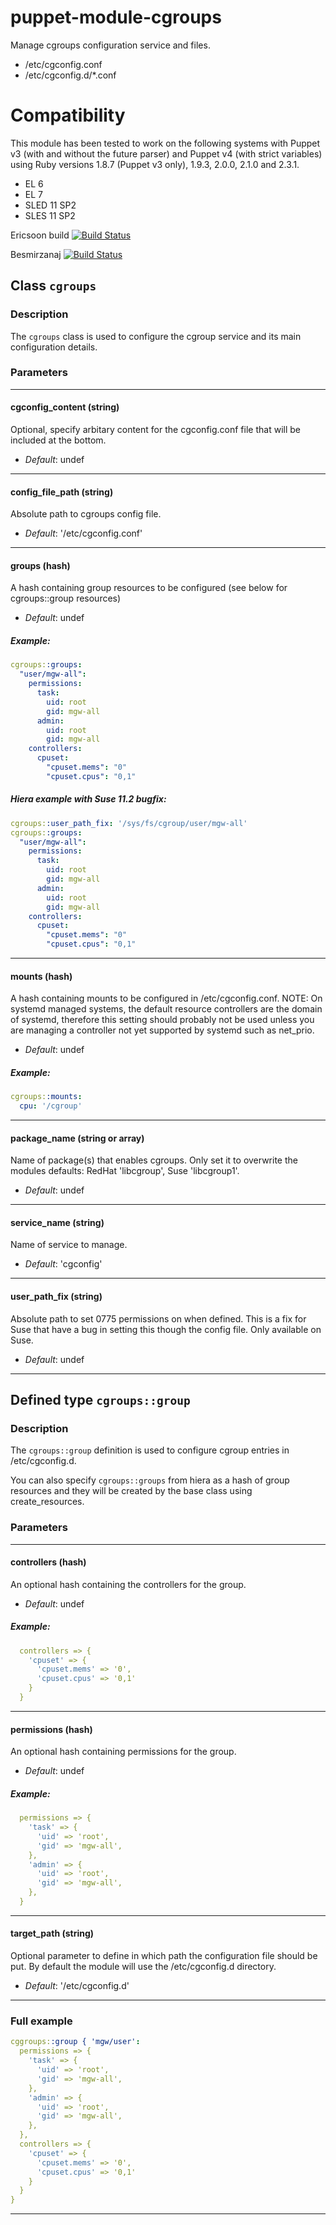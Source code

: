 # puppet-module-cgroups

Manage cgroups configuration service and files.

- /etc/cgconfig.conf
- /etc/cgconfig.d/*.conf

# Compatibility

This module has been tested to work on the following systems with Puppet v3
(with and without the future parser) and Puppet v4 (with strict variables)
using Ruby versions 1.8.7 (Puppet v3 only), 1.9.3, 2.0.0, 2.1.0 and 2.3.1.

  * EL 6
  * EL 7
  * SLED 11 SP2
  * SLES 11 SP2

Ericsoon build [![Build Status](https://travis-ci.org/Ericsson/puppet-module-cgroups.png?branch=master)](https://travis-ci.org/Ericsson/puppet-module-cgroups)

Besmirzanaj [![Build Status](https://travis-ci.org/besmirzanaj/puppet-module-cgroups.svg?branch=master)](https://travis-ci.org/besmirzanaj/puppet-module-cgroups)

## Class `cgroups`

### Description

The `cgroups` class is used to configure the cgroup service and its main configuration details.

### Parameters

---
#### cgconfig_content (string)
Optional, specify arbitary content for the cgconfig.conf file that will be included at the bottom.

- *Default*: undef

---
#### config_file_path (string)
Absolute path to cgroups config file.

- *Default*: '/etc/cgconfig.conf'

---
#### groups (hash)
A hash containing group resources to be configured (see below for cgroups::group resources)

- *Default*: undef

##### Example:
```yaml
cgroups::groups:
  "user/mgw-all":
    permissions:
      task:
        uid: root
        gid: mgw-all
      admin:
        uid: root
        gid: mgw-all
    controllers:
      cpuset:
        "cpuset.mems": "0"
        "cpuset.cpus": "0,1"
```

##### Hiera example with Suse 11.2 bugfix:
```yaml
cgroups::user_path_fix: '/sys/fs/cgroup/user/mgw-all'
cgroups::groups:
  "user/mgw-all":
    permissions:
      task:
        uid: root
        gid: mgw-all
      admin:
        uid: root
        gid: mgw-all
    controllers:
      cpuset:
        "cpuset.mems": "0"
        "cpuset.cpus": "0,1"
```
---
#### mounts (hash)
A hash containing mounts to be configured in /etc/cgconfig.conf.
NOTE: On systemd managed systems, the default resource controllers are the domain of systemd, therefore this setting should probably not be used unless you are managing a controller not yet supported by systemd such as net_prio.

- *Default*: undef

##### Example:
```yaml
cgroups::mounts:
  cpu: '/cgroup'
```
---
#### package_name (string or array)
Name of package(s) that enables cgroups. Only set it to overwrite the modules defaults: RedHat 'libcgroup', Suse 'libcgroup1'.

- *Default*: undef

---
#### service_name (string)
Name of service to manage.

- *Default*: 'cgconfig'

---
#### user_path_fix (string)
Absolute path to set 0775 permissions on when defined. This is a fix for Suse that have a bug in setting this though the config file. Only available on Suse.

- *Default*: undef

---

## Defined type `cgroups::group`

### Description

The `cgroups::group` definition is used to configure cgroup entries in /etc/cgconfig.d.

You can also specify `cgroups::groups` from hiera as a hash of group resources and they will be created by the base class using create_resources.

### Parameters

---
#### controllers (hash)
An optional hash containing the controllers for the group.

- *Default*: undef

##### Example:
```yaml
  controllers => {
    'cpuset' => { 
      'cpuset.mems' => '0',
      'cpuset.cpus' => '0,1'
    }
  }
```
---

#### permissions (hash)
An optional hash containing permissions for the group.

- *Default*: undef

##### Example:
```yaml
  permissions => {
    'task' => {
      'uid' => 'root',
      'gid' => 'mgw-all',
    },
    'admin' => {
      'uid' => 'root',
      'gid' => 'mgw-all',
    },
  }
```
---

#### target_path (string)
Optional parameter to define in which path the configuration file should be put. By default the module will use the /etc/cgconfig.d directory.

- *Default*: '/etc/cgconfig.d'

---
### Full example
```yaml
cggroups::group { 'mgw/user':
  permissions => {
    'task' => {
      'uid' => 'root',
      'gid' => 'mgw-all',
    },
    'admin' => {
      'uid' => 'root',
      'gid' => 'mgw-all',
    },
  },
  controllers => {
    'cpuset' => { 
      'cpuset.mems' => '0',
      'cpuset.cpus' => '0,1'
    }
  }
}
```
---
